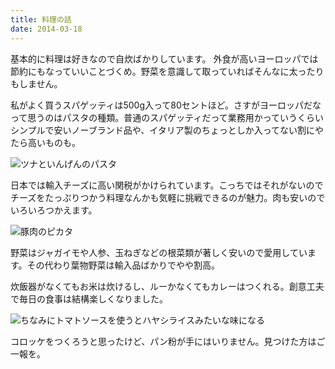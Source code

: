 ```yaml
---
title: 料理の話
date: 2014-03-18
---
```


基本的に料理は好きなので自炊ばかりしています。
外食が高いヨーロッパでは節約にもなっていいことづくめ。野菜を意識して取っていればそんなに太ったりもしません。

私がよく買うスパゲッティは500g入って80セントほど。さすがヨーロッパだなって思うのはパスタの種類。普通のスパゲッティだって業務用かっていうくらいシンプルで安いノーブランド品や、イタリア製のちょっとしか入ってない割にやたら高いものも。

![ツナといんげんのパスタ](https://img.xar.sh/13229722104_a03f6766d7_b_d.jpg)

日本では輸入チーズに高い関税がかけられています。こっちではそれがないのでチーズをたっぷりつかう料理なんかも気軽に挑戦できるのが魅力。肉も安いのでいろいろつかえます。

![豚肉のピカタ](https://img.xar.sh/13229562253_2a270959a9_b_d.jpg)

野菜はジャガイモや人参、玉ねぎなどの根菜類が著しく安いので愛用しています。その代わり葉物野菜は輸入品ばかりでやや割高。

炊飯器がなくてもお米は炊けるし、ルーかなくてもカレーはつくれる。創意工夫で毎日の食事は結構楽しくなりました。

![ちなみにトマトソースを使うとハヤシライスみたいな味になる](https://img.xar.sh/12743349305_c9ccdeee08_b_d.jpg)

コロッケをつくろうと思ったけど、パン粉が手にはいりません。見つけた方はご一報を。
